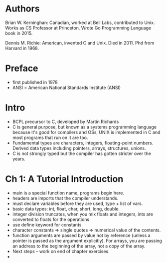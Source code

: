 # Authors

Brian W. Kerninghan: Canadian, worked at Bell Labs, contributed to Unix. Works as CS Professor at Princeton. Wrote Go Programming Language book in 2015. 

Dennis M. Richie: American, invented C and Unix. Died in 2011. Phd from Harvard in 1968.

# Preface 

- first published in 1978
- ANSI = American National Standards Institute (ANSI)

# Intro 

- BCPL precursor to C, developed by Martin Richards
- C is general purpose, but known as a systems programming language because it's good for compilers and OSs, UNIX is implemented in C and most programs that run on it are too. 
- Fundamental types are characters, integers, floating-point numbers. Derived data types including pointers, arrays, structures, unions. 
- C is not strongly typed but the compiler has gotten stricter over the years. 

# Ch 1: A Tutorial Introduction 

- main is a special function name, programs begin here. 
- headers are imports that the compiler understands. 
- must declare variables before they are used, type + list of vars. 
- basic data types: int, float, char, short, long, double. 
- integer division truncates, when you mix floats and integers, ints are converted to floats for the operations
- use define keyword for constants 
- character constants => single quotes => numerical value of the contents. 
- function arguments are passed by value not by reference (unless a pointer is passed as the argument explicitly). For arrays, you are passing an address to the beginning of the array, not a copy of the array. 
- Next steps – work on end of chapter exercises. 
- 
